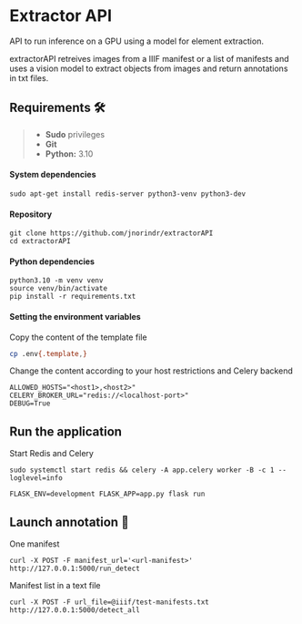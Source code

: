 # Extractor API

API to run inference on a GPU using a model for element extraction. 

extractorAPI retreives images from a IIIF manifest or a list of manifests and uses a vision model to extract objects from images and return annotations in txt files. 

## Requirements :hammer_and_wrench:

> - **Sudo** privileges
> - **Git**
> - **Python:** 3.10

#### System dependencies
```shell
sudo apt-get install redis-server python3-venv python3-dev
```
#### Repository
```shell
git clone https://github.com/jnorindr/extractorAPI
cd extractorAPI
```
#### Python dependencies
```shell
python3.10 -m venv venv
source venv/bin/activate
pip install -r requirements.txt
```
#### Setting the environment variables
Copy the content of the template file
```bash
cp .env{.template,}
```
Change the content according to your host restrictions and Celery backend
```
ALLOWED_HOSTS="<host1>,<host2>"
CELERY_BROKER_URL="redis://<localhost-port>"
DEBUG=True
```
## Run the application 
Start Redis and Celery
```shell
sudo systemctl start redis && celery -A app.celery worker -B -c 1 --loglevel=info
```
```shell
FLASK_ENV=development FLASK_APP=app.py flask run
```
## Launch annotation :rocket:
One manifest
```shell
curl -X POST -F manifest_url='<url-manifest>' http://127.0.0.1:5000/run_detect
```
Manifest list in a text file
```shell
curl -X POST -F url_file=@iiif/test-manifests.txt http://127.0.0.1:5000/detect_all
```
